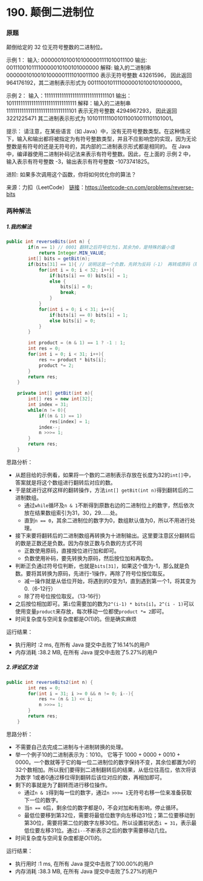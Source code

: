 # 190. 颠倒二进制位

### 原题
颠倒给定的 32 位无符号整数的二进制位。

示例 1：
输入: 00000010100101000001111010011100
输出: 00111001011110000010100101000000
解释: 输入的二进制串 00000010100101000001111010011100 表示无符号整数 43261596，
      因此返回 964176192，其二进制表示形式为 00111001011110000010100101000000。
      
示例 2：
输入：11111111111111111111111111111101
输出：10111111111111111111111111111111
解释：输入的二进制串 11111111111111111111111111111101 表示无符号整数 4294967293，
      因此返回 3221225471 其二进制表示形式为 10101111110010110010011101101001。


提示：
请注意，在某些语言（如 Java）中，没有无符号整数类型。在这种情况下，输入和输出都将被指定为有符号整数类型，并且不应影响您的实现，因为无论整数是有符号的还是无符号的，其内部的二进制表示形式都是相同的。
在 Java 中，编译器使用二进制补码记法来表示有符号整数。因此，在上面的 示例 2 中，输入表示有符号整数 -3，输出表示有符号整数 -1073741825。

进阶:
如果多次调用这个函数，你将如何优化你的算法？

来源：力扣（LeetCode）
[链接](https://leetcode-cn.com/problems/reverse-bits)：https://leetcode-cn.com/problems/reverse-bits

### 两种解法

##### 1.我的解法

```java
public int reverseBits(int n) {
        if(n == 1) // 0001 翻转之后符号位为1，其余为0，是特殊的最小值
            return Integer.MIN_VALUE;
        int[] bits = getBit(n);
        if(bits[31] == 1){ // 说明这是一个负数，先转为反码（-1） 再转成原码（除符号位之外 取反）
            for(int i = 0; i < 32; i++){
                if(bits[i] == 0) bits[i] = 1;
                else {
                    bits[i] = 0;
                    break;
                }
            }
            for(int i = 0; i < 31; i++){
                if(bits[i] == 0) bits[i] = 1;
                else bits[i] = 0;
            }
        }

        int product = (n & 1) == 1 ? -1 : 1;
        int res = 0;
        for(int i = 0; i < 31; i++){
            res += product * bits[i];
            product *= 2;
        }
        return res;
    }

    private int[] getBit(int n){
        int[] res = new int[32];
        int index = 31;
        while(n != 0){
            if((n & 1) == 1)
                res[index] = 1;
            index--;
            n >>>= 1;
        }
        return res;
    }
```

思路分析：

* 从题目给的示例看，如果将一个数的二进制表示存放在长度为32的`int[]`中，答案就是将这个数组进行翻转后对应的数。
* 于是就进行这样这样的翻转操作，方法`int[] getBit(int n)`得到翻转后的二进制数组。
    * 通过`while`循环及`n & 1`不断得到原数右边的二进制位上的数字，然后依次放在结果数组索引为31，30，29……处。
    * 直到`n == 0`，其余二进制位的数字为0，数组默认值为0，所以不用进行处理。
* 接下来要将翻转后的二进制数组再转换为十进制输出。这里要注意区分翻转后的数是正数还是负数。因为存放正数与负数的方式不同
    * 正数使用原码，直接按位进行加和即可。
    * 负数使用补码，要先转换为原码，然后按位加和再取负。
* 判断正负通过符号位判断，也就是`bits[31]`，如果这个值为-1，那么就是负数。要将其转换为原码，先进行-1操作，再除了符号位按位取反。
    * 减一操作就是从低位开始，将遇到的0变为1，直到遇到第一个1，将其变为0.（6-12行）
    * 除了符号位按位取反。（13-16行）
* 之后按位相加即可。第`i`位需要加的数为`2^(i-1) * bits[i]`。`2^(i - 1)`可以使用变量`product`来存放，每次移动一位都使`product *= 2`即可。
* 时间复杂度与空间复杂度都是$O(1)$的。但是确实麻烦

运行结果：
* 执行用时 :2 ms, 在所有 Java 提交中击败了16.14%的用户
* 内存消耗 :38.2 MB, 在所有 Java 提交中击败了5.27%的用户

##### 2.评论区方法

```java
public int reverseBits2(int n) {
        int res = 0;
        for(int i = 31; i >= 0 && n != 0; i--){
            res += (n & 1) << i;
            n >>>= 1;
        }
        return res;
    }
```

思路分析：

* 不需要自己去完成二进制与十进制转换的处理。
* 举一个例子10的二进制表示为：1010。 它等于 1000 + 0000 + 0010 + 0000。一个数就等于它的每一位二进制位的数字保持不变，其余位都置为0的32个数相加。所以我们要得到二进制翻转后的结果，从低位往高位，依次将该为数字 1或者0通过移位得到翻转后该位对应的数，再相加即可。
* 剩下的事就是为了翻转而进行移位操作。
    * 通过`n & 1`得到每一位的数字，通过`n >>>= 1`无符号右移一位来准备获取下一位的数字。
    * 当`n == 0`后，剩余位的数字都是0，不会对加和有影响，停止循环。
    * 最低位要移到第32位，需要将最低位数字向左移动31位；第二位要移动到第30位，需要将第二位的数字左移30位。所以设置初状态`i = 31`，表示最低位要左移31位。通过`i--`不断表示之后的数字需要移动几位。
* 时间复杂度与空间复杂度都是$O(1)$的。

运行结果：
* 执行用时 :1 ms, 在所有 Java 提交中击败了100.00%的用户
* 内存消耗 :38.3 MB, 在所有 Java 提交中击败了5.27%的用户